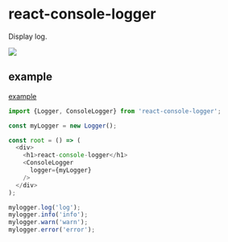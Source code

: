 # react-console-logger

Display log.


![](./gif/log.gif)

## example
[example](./example)

```javascript
import {Logger, ConsoleLogger} from 'react-console-logger';

const myLogger = new Logger();

const root = () => (
  <div>
    <h1>react-console-logger</h1>
    <ConsoleLogger
      logger={myLogger}
    />
  </div>
);

mylogger.log('log');
mylogger.info('info');
mylogger.warn('warn');
mylogger.error('error');
```
